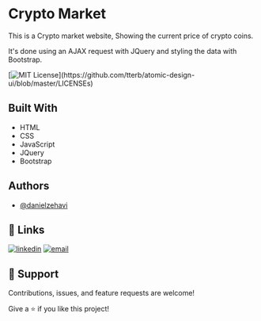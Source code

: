 # Crypto Market

This is a Crypto market website, Showing the current price of crypto coins.

It's done using an AJAX request with JQuery and styling the data with Bootstrap.

[![MIT License](https://img.shields.io/apm/l/atomic-design-ui.svg?)](https://github.com/tterb/atomic-design-ui/blob/master/LICENSEs)

## Built With

- HTML
- CSS
- JavaScript
- JQuery
- Bootstrap

## Authors

- [@danielzehavi](https://github.com/danielzehavi)

## 🔗 Links

[![linkedin](https://img.shields.io/badge/linkedin-0A66C2?style=for-the-badge&logo=linkedin&logoColor=white)](https://www.linkedin.com/in/daniel-zehavi/)
[![email](https://img.shields.io/badge/Gmail-D14836?style=for-the-badge&logo=gmail&logoColor=white)](daniel.zehavi9@gmail.com)

## 🤝 Support

Contributions, issues, and feature requests are welcome!

Give a ⭐️ if you like this project!
